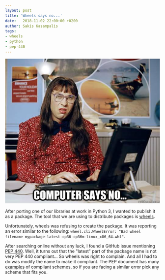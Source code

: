 ```yaml
---
layout: post
title: 'Wheels says no...'
date:   2018-11-02 22:00:00 +0200
author: Sakis Kasampalis
tags:
- wheels
- python
- pep-440
---
```


![Computer says no](/assets/computer-says-no.jpeg) 

After porting one of our libraries at work in Python 3, I wanted to publish it as a package. The tool that we are using to distribute packages is 
[wheels](https://pythonwheels.com). 

Unfortunately, wheels was refusing to create the package. It was reporting an error similar to the following: `wheel.cli.WheelError: "Bad wheel 
filename mypackage-latest-cp36-cp36m-linux_x86_64.whl"`.

After searching online without any luck, I found a GitHub issue mentioning [PEP 440](https://www.python.org/dev/peps/pep-0440/). Well, it turns out
that the "latest" part of the package name is not very PEP 440 compliant... So wheels was right to complain. And all I had to do was modify the 
name to make it compliant. The PEP document has many [examples](https://www.python.org/dev/peps/pep-0440/#examples-of-compliant-version-schemes) of 
compliant schemes, so if you are facing a similar error pick any scheme that fits you.